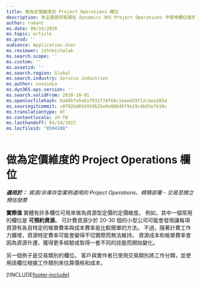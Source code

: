 ```yaml
---
title: 做為定價維度的 Project Operations 欄位
description: 本主題提供有關在 Dynamics 365 Project Operations 中使用欄位做為定價維度的資訊。
author: rumant
ms.date: 09/18/2020
ms.topic: article
ms.prod: ''
audience: Application User
ms.reviewer: johnmichalak
ms.search.scope: ''
ms.custom: ''
ms.assetid: ''
ms.search.region: Global
ms.search.industry: Service industries
ms.author: suvaidya
ms.dyn365.ops.version: ''
ms.search.validFrom: 2020-10-01
ms.openlocfilehash: 6a68bfe5a61f032f28f69c1aaed29f12cbea285d
ms.sourcegitcommit: c0792bd65d92db25e0e8864879a19c4b93efb10c
ms.translationtype: HT
ms.contentlocale: zh-TW
ms.lasthandoff: 04/14/2022
ms.locfileid: "8594108"
---
```

# <a name="project-operations-fields-as-pricing-dimensions"></a>做為定價維度的 Project Operations 欄位

_**適用於：** 資源/非庫存型案例適用的 Project Operations、精簡部署 - 交易至開立預估發票_

**實際值** 實體有許多欄位可用來做為資源型定價的定價維度。 例如，其中一個常用的欄位是 **可預約資源**。 可計費資源少於 20-30 個的小型公司可能會發現讓每項資源有各自特定的帳單費率與成本費率是比較簡單的方法。 不過，隨著計費工作力擴增，資源特定費率可能會變得不切實際而無法維持。 資源成本和帳單費率會因為資源升遷、獲得更多經驗或取得一套不同的技能而開始變化。 

另一個例子是交易類別的欄位。 客戶與實作者已使用交易類別將工作分類，並使用該欄位根據工作類別來估算價格和成本。


[!INCLUDE[footer-include](../includes/footer-banner.md)]